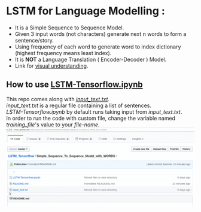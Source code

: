 # LSTM for Language Modelling :
- It is a Simple Sequence to Sequence Model.
- Given 3 input words (not characters) generate next n words to form a sentence/story.
- Using frequency of each word to generate word to index dictionary (highest frequency means least index).
- It is **NOT** a Language Translation ( Encoder-Decoder ) Model.
- Link for [visual understanding](https://medium.com/towards-data-science/lstm-by-example-using-tensorflow-feb0c1968537).

## How to use [LSTM-Tensorflow.ipynb](https://github.com/PollenJain/LSTM_Tensorflow/blob/master/Simple_Sequence_To_Sequence_Model_with_WORDS/LSTM-Tensorflow.ipynb)
This repo comes along with [*input_text.txt*](https://github.com/PollenJain/LSTM_Tensorflow/blob/master/Simple_Sequence_To_Sequence_Model_with_WORDS/input_text.txt).<br>
*input_text.txt* is a regular file containing a list of sentences.<br>
*LSTM-Tensorflow.ipynb* by default runs taking input from *input_text.txt*.<br>
In order to run the code with custom file, change the variable named *training_file*'s value to your *file-name*.<br>
![alt-text](https://github.com/PollenJain/LSTM_Tensorflow/blob/master/Simple_Sequence_To_Sequence_Model_with_WORDS/change_input_file.gif)
